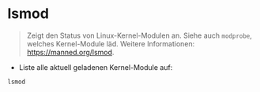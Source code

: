# lsmod

> Zeigt den Status von Linux-Kernel-Modulen an.
> Siehe auch `modprobe`, welches Kernel-Module läd.
> Weitere Informationen: <https://manned.org/lsmod>.

- Liste alle aktuell geladenen Kernel-Module auf:

`lsmod`
